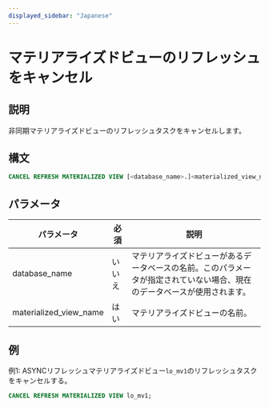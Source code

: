 ```yaml
---
displayed_sidebar: "Japanese"
---
```


# マテリアライズドビューのリフレッシュをキャンセル

## 説明

非同期マテリアライズドビューのリフレッシュタスクをキャンセルします。

## 構文

```SQL
CANCEL REFRESH MATERIALIZED VIEW [<database_name>.]<materialized_view_name>
```

## パラメータ

| **パラメータ**         | **必須**      | **説明**                                                    |
| ---------------------- | ------------ | ------------------------------------------------------------ |
| database_name          | いいえ         | マテリアライズドビューがあるデータベースの名前。このパラメータが指定されていない場合、現在のデータベースが使用されます。 |
| materialized_view_name | はい         | マテリアライズドビューの名前。                               |

## 例

例1: ASYNCリフレッシュマテリアライズドビュー`lo_mv1`のリフレッシュタスクをキャンセルする。

```SQL
CANCEL REFRESH MATERIALIZED VIEW lo_mv1;
```